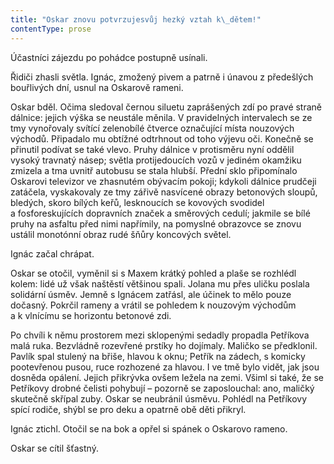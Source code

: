 ```yaml
---
title: "Oskar znovu potvrzujesvůj hezký vztah k\_dětem!"
contentType: prose
---
```


Účastníci zájezdu po pohádce postupně usínali.

Řidiči zhasli světla. Ignác, zmožený pivem a patrně i únavou z předešlých bouřlivých dní, usnul na Oskarově rameni.

Oskar bděl. Očima sledoval černou siluetu zaprášených zdí po pravé straně dálnice: jejich výška se neustále měnila. V pravidelných intervalech se ze tmy vynořovaly svítící zelenobílé čtverce označující místa nouzových východů. Připadalo mu obtížné odtrhnout od toho výjevu oči. Konečně se přinutil podívat se také vlevo. Pruhy dálnice v protisměru nyní oddělil vysoký travnatý násep; světla protijedoucích vozů v jediném okamžiku zmizela a tma uvnitř auto­busu se stala hlubší. Přední sklo připomínalo Oskarovi televizor ve zhasnutém obývacím pokoji; kdykoli dálnice prudčeji zatáčela, vyskakovaly ze tmy zářivě nasvícené obrazy betonových sloupů, bledých, skoro bílých keřů, lesknoucích se kovových svodidel a fosforeskujících dopravních značek a směrových cedulí; jakmile se bílé pruhy na asfaltu před nimi napřímily, na pomyslné obrazovce se znovu ustálil monotónní obraz rudé šňůry koncových světel.

Ignác začal chrápat.

Oskar se otočil, vyměnil si s Maxem krátký pohled a plaše se rozhlédl kolem: lidé už však naštěstí většinou spali. Jolana mu přes uličku poslala solidární úsměv. Jemně s Ignácem zatřásl, ale účinek to mělo pouze dočasný. Pokrčil rameny a vrátil se pohledem k nouzovým východům a k vlnícímu se horizontu betonové zdi.

Po chvíli k němu prostorem mezi sklopenými sedadly propadla Petříkova malá ruka. Bezvládně rozevřené prstíky ho dojímaly. Maličko se předklonil. Pavlík spal stulený na břiše, hlavou k oknu; Petřík na zádech, s komicky pootevřenou pusou, ruce rozhozené za hlavou. I ve tmě bylo vidět, jak jsou dosněda opálení. Jejich přikrývka ovšem ležela na zemi. Všiml si také, že se Petříkovy drobné čelisti pohybují – pozorně se zaposlouchal: ano, maličký skutečně skřípal zuby. Oskar se neubránil úsměvu. Pohlédl na Petříkovy spící rodiče, shýbl se pro deku a opatrně obě děti přikryl.

Ignác ztichl. Otočil se na bok a opřel si spánek o Oskarovo rameno.

Oskar se cítil šťastný.

